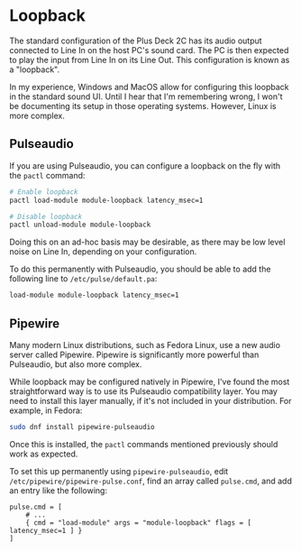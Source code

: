 # Loopback

The standard configuration of the Plus Deck 2C has its audio output connected to Line In on the host PC's sound card. The PC is then expected to play the input from Line In on its Line Out. This configuration is known as a "loopback".

In my experience, Windows and MacOS allow for configuring this loopback in the standard sound UI. Until I hear that I'm remembering wrong, I won't be documenting its setup in those operating systems. However, Linux is more complex.

## Pulseaudio

If you are using Pulseaudio, you can configure a loopback on the fly with the `pactl` command:

```sh
# Enable loopback
pactl load-module module-loopback latency_msec=1

# Disable loopback
pactl unload-module module-loopback
```

Doing this on an ad-hoc basis may be desirable, as there may be low level noise on Line In, depending on your configuration.

To do this permanently with Pulseaudio, you should be able to add the following line to `/etc/pulse/default.pa`:

```sh
load-module module-loopback latency_msec=1
```

## Pipewire

Many modern Linux distributions, such as Fedora Linux, use a new audio server called Pipewire. Pipewire is significantly more powerful than Pulseaudio, but also more complex.

While loopback may be configured natively in Pipewire, I've found the most straightforward way is to use its Pulseaudio compatibility layer. You may need to install this layer manually, if it's not included in your distribution. For example, in Fedora:

```sh
sudo dnf install pipewire-pulseaudio
```

Once this is installed, the `pactl` commands mentioned previously should work as expected.

To set this up permanently using `pipewire-pulseaudio`, edit `/etc/pipewire/pipewire-pulse.conf`, find an array called `pulse.cmd`, and add an entry like the following:

```
pulse.cmd = [
    # ...
    { cmd = "load-module" args = "module-loopback" flags = [ latency_msec=1 ] }
]
```
